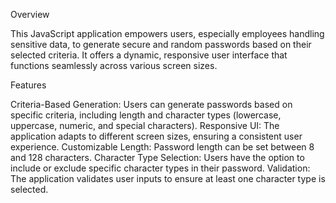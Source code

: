 Overview

This JavaScript application empowers users, especially employees handling sensitive data, to generate secure and random passwords based on their selected criteria. It offers a dynamic, responsive user interface that functions seamlessly across various screen sizes.

Features

Criteria-Based Generation: Users can generate passwords based on specific criteria, including length and character types (lowercase, uppercase, numeric, and special characters).
Responsive UI: The application adapts to different screen sizes, ensuring a consistent user experience.
Customizable Length: Password length can be set between 8 and 128 characters.
Character Type Selection: Users have the option to include or exclude specific character types in their password.
Validation: The application validates user inputs to ensure at least one character type is selected.